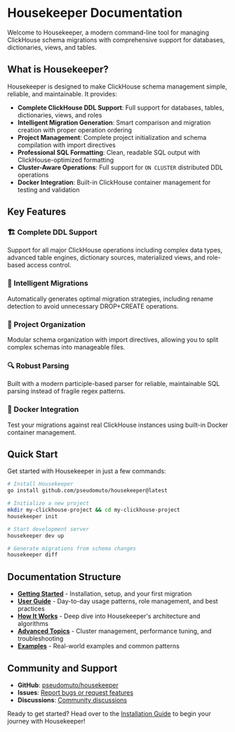 # Housekeeper Documentation

Welcome to Housekeeper, a modern command-line tool for managing ClickHouse schema migrations with comprehensive support for databases, dictionaries, views, and tables.

## What is Housekeeper?

Housekeeper is designed to make ClickHouse schema management simple, reliable, and maintainable. It provides:

- **Complete ClickHouse DDL Support**: Full support for databases, tables, dictionaries, views, and roles
- **Intelligent Migration Generation**: Smart comparison and migration creation with proper operation ordering
- **Project Management**: Complete project initialization and schema compilation with import directives
- **Professional SQL Formatting**: Clean, readable SQL output with ClickHouse-optimized formatting
- **Cluster-Aware Operations**: Full support for `ON CLUSTER` distributed DDL operations
- **Docker Integration**: Built-in ClickHouse container management for testing and validation

## Key Features

### 🏗️ Complete DDL Support
Support for all major ClickHouse operations including complex data types, advanced table engines, dictionary sources, materialized views, and role-based access control.

### 🧠 Intelligent Migrations
Automatically generates optimal migration strategies, including rename detection to avoid unnecessary DROP+CREATE operations.

### 📁 Project Organization
Modular schema organization with import directives, allowing you to split complex schemas into manageable files.

### 🔍 Robust Parsing
Built with a modern participle-based parser for reliable, maintainable SQL parsing instead of fragile regex patterns.

### 🐳 Docker Integration
Test your migrations against real ClickHouse instances using built-in Docker container management.

## Quick Start

Get started with Housekeeper in just a few commands:

```bash
# Install Housekeeper
go install github.com/pseudomuto/housekeeper@latest

# Initialize a new project
mkdir my-clickhouse-project && cd my-clickhouse-project
housekeeper init

# Start development server
housekeeper dev up

# Generate migrations from schema changes
housekeeper diff
```

## Documentation Structure

- **[Getting Started](getting-started/installation.md)** - Installation, setup, and your first migration
- **[User Guide](user-guide/schema-management.md)** - Day-to-day usage patterns, role management, and best practices
- **[How It Works](how-it-works/overview.md)** - Deep dive into Housekeeper's architecture and algorithms
- **[Advanced Topics](advanced/cluster-management.md)** - Cluster management, performance tuning, and troubleshooting
- **[Examples](examples/basic-schema.md)** - Real-world examples and common patterns

## Community and Support

- **GitHub**: [pseudomuto/housekeeper](https://github.com/pseudomuto/housekeeper)
- **Issues**: [Report bugs or request features](https://github.com/pseudomuto/housekeeper/issues)
- **Discussions**: [Community discussions](https://github.com/pseudomuto/housekeeper/discussions)

Ready to get started? Head over to the [Installation Guide](getting-started/installation.md) to begin your journey with Housekeeper!
